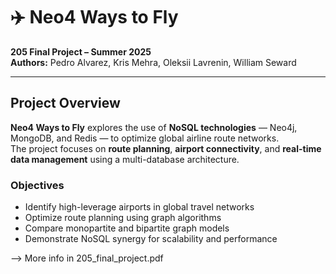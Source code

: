 # ✈️ Neo4 Ways to Fly

**205 Final Project – Summer 2025**  
**Authors:** Pedro Alvarez, Kris Mehra, Oleksii Lavrenin, William Seward  

---

## Project Overview

**Neo4 Ways to Fly** explores the use of **NoSQL technologies** — Neo4j, MongoDB, and Redis — to optimize global airline route networks.  
The project focuses on **route planning**, **airport connectivity**, and **real-time data management** using a multi-database architecture.

### Objectives
- Identify high-leverage airports in global travel networks  
- Optimize route planning using graph algorithms  
- Compare monopartite and bipartite graph models  
- Demonstrate NoSQL synergy for scalability and performance

--> More info in 205_final_project.pdf
